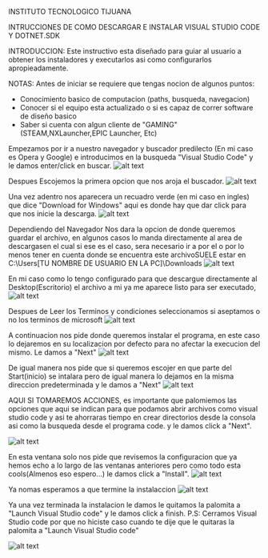 INSTITUTO TECNOLOGICO TIJUANA

INTRUCCIONES DE COMO DESCARGAR E INSTALAR VISUAL STUDIO CODE Y DOTNET.SDK

INTRODUCCION:
Este instructivo esta diseñado para guiar al usuario a obtener los instaladores y 
executarlos asi como configurarlos apropieadamente.

NOTAS:
Antes de iniciar se requiere que tengas nocion de algunos puntos:
  - Conocimiento basico de computacion (paths, busqueda, navegacion)
  - Conocer si el equipo esta actualizado o si es capaz de correr software de diseño basico
  - Saber si cuenta con algun cliente de "GAMING" (STEAM,NXLauncher,EPIC Launcher, Etc)
 
 
 Empezamos por ir a nuestro navegador y buscador predilecto (En mi caso es Opera y Google) e introducimos en la busqueda
 "Visual Studio Code" y le damos enter/click en buscar.
![alt text](https://github.com/DigitalSnakedotexe/POO/blob/master/SETUP/Imagenes/Visual/Busqueda.png)
 
 
 Despues Escojemos la primera opcion que nos aroja el buscador.
![alt text](https://github.com/DigitalSnakedotexe/POO/blob/master/SETUP/Imagenes/Visual/Seleccion.png)


Una vez adentro nos aparecera un recuadro verde (en mi caso en ingles) que dice "Download for Windows" aqui es donde 
hay que dar click para que nos inicie la descarga.
![alt text](https://github.com/DigitalSnakedotexe/POO/blob/master/SETUP/Imagenes/Visual/Inicio%20de%20descarga.png)


Dependiendo del Navegador Nos dara la opcion de donde queremos guardar el archivo, en algunos casos lo manda directamente al area de descargasen el cual si ese es el caso, sera necesario ir a por el o por lo menos tener en cuenta donde se encuentra este archivoSUELE estar en C:\Users\[TU NOMBRE DE USUARIO EN LA PC]\Downloads
![alt text](https://github.com/DigitalSnakedotexe/POO/blob/master/SETUP/Imagenes/Visual/Terminando%20la%20descarga.png)


En mi caso como lo tengo configurado para que descargue directamente al Desktop(Escritorio) el archivo a mi ya me aparece listo para ser executado,
![alt text](https://github.com/DigitalSnakedotexe/POO/blob/master/SETUP/Imagenes/Visual/Locacion.png)


Despues de Leer los Terminos y condiciones seleccionamos si aseptamos o no los terminos de microsoft 
![alt text](https://github.com/DigitalSnakedotexe/POO/blob/master/SETUP/Imagenes/Visual/Terminos.png)


A continuacion nos pide donde queremos instalar el programa, en este caso lo dejaremos en su localizacion por defecto para no
afectar la execucion del mismo. Le damos a "Next"
![alt text](https://github.com/DigitalSnakedotexe/POO/blob/master/SETUP/Imagenes/Visual/Path%20Nex.png)


De igual manera nos pide que si queremos escojer en que parte del Start(inicio) se intalara pero de igual manera lo dejamos en la misma direccion predeterminada y le damos a "Next"
![alt text](https://github.com/DigitalSnakedotexe/POO/blob/master/SETUP/Imagenes/Visual/Path%20Nex%202.png)


AQUI SI TOMAREMOS ACCIONES, es importante que palomiemos las opciones que aqui se indican para que podamos abrir archivos como visual studio code y asi te ahorraras tiempo en crear directorios desde la consola asi como la busqueda desde el programa code.
y le damos click a "Next".

![alt text](https://github.com/DigitalSnakedotexe/POO/blob/master/SETUP/Imagenes/Visual/Aqui%20Seleccionamos.png)


En esta ventana solo nos pide que revisemos la configuracion que ya hemos echo a lo largo de las ventanas anteriores pero como todo esta cools(Almenos eso espero...)  le damos click a "Install".
![alt text](https://github.com/DigitalSnakedotexe/POO/blob/master/SETUP/Imagenes/Visual/Install.png)

Ya nomas esperamos a que termine la instalaccion
![alt text](https://github.com/DigitalSnakedotexe/POO/blob/master/SETUP/Imagenes/Visual/Esperamos.png)


Ya una vez terminada la instalacion le damos le quitamos la palomita a "Launch Visual Studio code" y le damos click a finish.
P.S: Cerramos Visual Studio code por que no hiciste caso cuando te dije que le quitaras la palomita a "Launch Visual Studio code"

![alt text](https://github.com/DigitalSnakedotexe/POO/blob/master/SETUP/Imagenes/Visual/Terminamos%20code.png)


